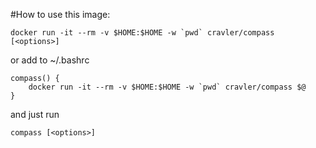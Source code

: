 #How to use this image:

    docker run -it --rm -v $HOME:$HOME -w `pwd` cravler/compass [<options>]

or add to ~/.bashrc

    compass() {
        docker run -it --rm -v $HOME:$HOME -w `pwd` cravler/compass $@
    }

and just run

    compass [<options>]
